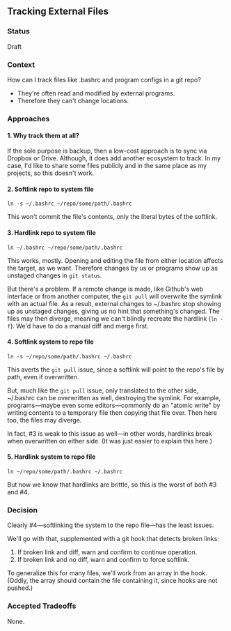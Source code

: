 ## Tracking External Files

### Status

Draft

### Context

How can I track files like .bashrc and program configs in a git repo?

- They're often read and modified by external programs.
- Therefore they can't change locations.

### Approaches

#### 1. Why track them at all?

If the sole purpose is backup, then a low-cost approach is to sync via Dropbox or Drive. Although, it does add another ecosystem to track. In my case, I'd like to share some files publicly and in the same place as my projects, so this doesn't work.

#### 2. Softlink repo to system file

    ln -s ~/.bashrc ~/repo/some/path/.bashrc
    
This won't commit the file's contents, only the literal bytes of the softlink.

#### 3. Hardlink repo to system file

    ln ~/.bashrc ~/repo/some/path/.bashrc
    
This works, mostly. Opening and editing the file from either location affects the target, as we want. Therefore changes by us or programs show up as unstaged changes in `git status`.

But there's a problem. If a remote change is made, like Github's web interface or from another computer, the `git pull` will overwrite the symlink with an actual file. As a result, external changes to ~/.bashrc stop showing up as unstaged changes, giving us no hint that something's changed. The files may then diverge, meaning we can't blindly recreate the hardlink (`ln -f`). We'd have to do a manual diff and merge first.

#### 4. Softlink system to repo file

    ln -s ~/repo/some/path/.bashrc ~/.bashrc
    
This averts the `git pull` issue, since a softlink will point to the repo's file by path, even if overwritten.

But, much like the `git pull` issue, only translated to the other side, ~/.bashrc can be overwritten as well, destroying the symlink. For example, programs—maybe even some editors—commonly do an "atomic write" by writing contents to a temporary file then copying that file over. Then here too, the files may diverge.

In fact, #3 is weak to this issue as well—in other words, hardlinks break when overwritten on either side. (It was just easier to explain this here.)

#### 5. Hardlink system to repo file

    ln ~/repo/some/path/.bashrc ~/.bashrc

But now we know that hardlinks are brittle, so this is the worst of both #3 and #4.

### Decision

Clearly #4—softlinking the system to the repo file—has the least issues.

We'll go with that, supplemented with a git hook that detects broken links:

 1. If broken link and diff, warn and confirm to continue operation.
 1. If broken link and no diff, warn and confirm to force softlink.

To generalize this for many files, we'll work from an array in the hook. (Oddly, the array should contain the file containing it, since hooks are not pushed.)

### Accepted Tradeoffs

None.

